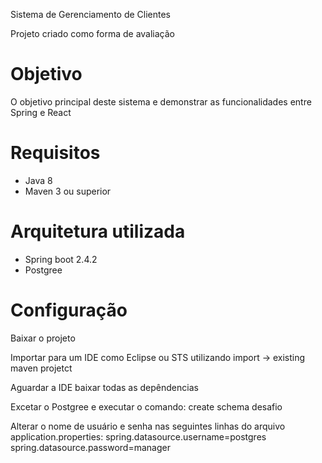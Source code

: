 Sistema de Gerenciamento de Clientes

Projeto criado como forma de avaliação

# Objetivo

O objetivo principal deste sistema e demonstrar as funcionalidades entre Spring e React

# Requisitos
* Java 8
* Maven 3 ou superior

# Arquitetura utilizada
* Spring boot 2.4.2
* Postgree

# Configuração

Baixar o projeto 

Importar para um IDE como Eclipse ou STS utilizando import -> existing maven projetct

Aguardar a IDE baixar todas as depêndencias 

Excetar o Postgree e executar o comando: 
create schema desafio

Alterar o nome de usuário e senha  nas seguintes linhas do arquivo application.properties:
spring.datasource.username=postgres
spring.datasource.password=manager